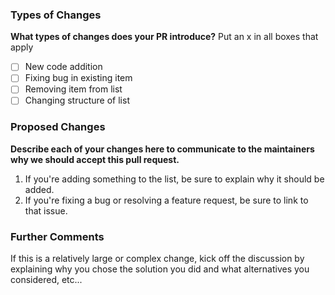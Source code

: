 ### Types of Changes

**What types of changes does your PR introduce?** Put an x in all boxes that apply

- [ ] New code addition
- [ ] Fixing bug in existing item
- [ ] Removing item from list
- [ ] Changing structure of list

### Proposed Changes

**Describe each of your changes here to communicate to the maintainers why we should accept this pull request.**

1. If you're adding something to the list, be sure to explain why it should be added.
1. If you're fixing a bug or resolving a feature request, be sure to link to that issue.

### Further Comments

If this is a relatively large or complex change, kick off the discussion by explaining why you chose the solution you did and what alternatives you considered, etc...
